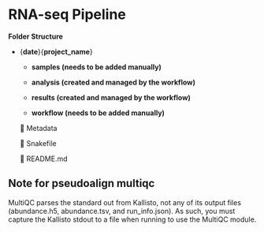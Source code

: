 # RNA-seq Pipeline

**Folder Structure**

- {**date**}{**project_name**}
    - **samples (needs to be added manually)**
        
        
    - **analysis (created and managed by the workflow)**
        
        
    - **results (created and managed by the workflow)**
        
        
    - **workflow (needs to be added manually)**
        
        
    
    📝 Metadata
    
    📝 Snakefile
    
    📝 README.md


## Note for pseudoalign multiqc
MultiQC parses the standard out from Kallisto, not any of its output files (abundance.h5, abundance.tsv, and run_info.json). As such, you must capture the Kallisto stdout to a file when running to use the MultiQC module.